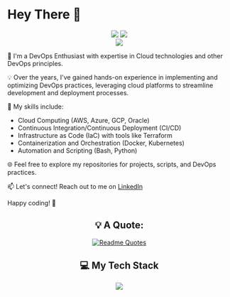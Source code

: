 # Hey There 👋

<div id="header" align="center">
   <img src="https://media.giphy.com/media/jVqYgn09W8FHEf0BBS/giphy.gif"/>
   <img src="https://media.giphy.com/media/NmusiEU5N4J27rVQk7/giphy.gif"/>
</div>

<div id="header" align="center">
   <img src="https://media.giphy.com/media/1y0zSu5hYE1pJSdqmI/giphy.gif"/>
</div>


🚀 I'm a DevOps Enthusiast with expertise in Cloud technologies and other DevOps principles.

💡 Over the years, I've gained hands-on experience in implementing and optimizing DevOps practices, leveraging cloud platforms to streamline development and deployment processes.

🔧 My skills include:
   - Cloud Computing (AWS, Azure, GCP, Oracle)
   - Continuous Integration/Continuous Deployment (CI/CD)
   - Infrastructure as Code (IaC) with tools like Terraform
   - Containerization and Orchestration (Docker, Kubernetes)
   - Automation and Scripting (Bash, Python)

🌐 Feel free to explore my repositories for projects, scripts, and DevOps practices.

📫 Let's connect! Reach out to me on [LinkedIn](https://www.linkedin.com/in/raj-kamal-p-b1732612b/)

Happy coding! 🚀

<div align="center">
 
## 💡 A Quote:

</div>

<div align="center">

[![Readme Quotes](https://quotes-github-readme.vercel.app/api?quote=DevOps%20is%20not%20a%20goal,%20but%20a%20never-ending%20process%20of%20continual%20improvement&author=Raj%20Kamal%20P&type=horizontal&theme=dark)](https://github.com/piyushsuthar/github-readme-quotes)

</div>

<div align="center">

## 💻 My Tech Stack

</div>

<p align="center">
  <a href="https://skillicons.dev">
    <img src="https://skillicons.dev/icons?i=aws,gcp,azure,git,github,kubernetes,docker,grafana,jenkins,linux,py,terraform,ansible&perline=5" />
  </a>
</p>

<!--
**Rajkamal-07/Rajkamal-07** is a ✨ _special_ ✨ repository because its `README.md` (this file) appears on your GitHub profile.

Here are some ideas to get you started:

- 🔭 I’m currently working on ...
- 🌱 I’m currently learning ...
- 👯 I’m looking to collaborate on ...
- 🤔 I’m looking for help with ...
- 💬 Ask me about ...
- 📫 How to reach me: ...
- 😄 Pronouns: ...
- ⚡ Fun fact: ...
-->


